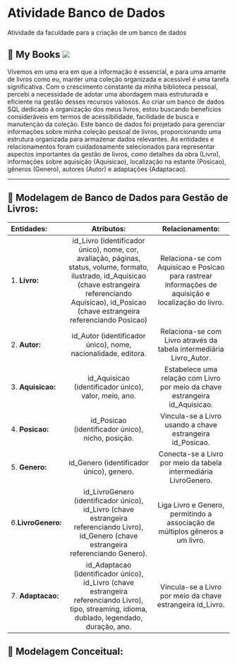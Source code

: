 # Atividade Banco de Dados
Atividade da faculdade para a criação de um banco de dados 

## :closed_book: My Books <img src="https://user-images.githubusercontent.com/73097560/115834477-dbab4500-a447-11eb-908a-139a6edaec5c.gif">
Vivemos em uma era em que a informação é essencial, e para uma amante de livros como eu, manter uma coleção organizada e acessível é uma tarefa significativa. Com o crescimento constante da minha biblioteca pessoal, percebi a necessidade de adotar uma abordagem mais estruturada e eficiente na gestão desses recursos valiosos.
Ao criar um banco de dados SQL dedicado à organização dos meus livros, estou buscando benefícios consideráveis em termos de acessibilidade, facilidade de busca e manutenção da coleção.
Este banco de dados foi projetado para gerenciar informações sobre minha coleção pessoal de livros, proporcionando uma estrutura organizada para armazenar dados relevantes. As entidades e relacionamentos foram cuidadosamente selecionados para representar aspectos importantes da gestão de livros, como detalhes da obra (Livro), informações sobre aquisição (Aquisicao), localização na estante (Posicao), gêneros (Genero), autores (Autor) e adaptações (Adaptacao).
<br>
<hr>

## :book: **Modelagem de Banco de Dados para Gestão de Livros**:

| **Entidades:** | **Atributos:**| **Relacionamento:** |
| :---         |     :---:      |      :---:  |
| 1. **Livro:**   |id_Livro (identificador único), nome, cor, avaliação, páginas, status, volume, formato, ilustrado, id_Aquisicao (chave estrangeira referenciando Aquisicao), id_Posicao (chave estrangeira referenciando Posicao)    | Relaciona-se com Aquisicao e Posicao para rastrear informações de aquisição e localização do livro.  |
| 2. **Autor:**    | id_Autor (identificador único), nome, nacionalidade, editora.     | Relaciona-se com Livro através da tabela intermediária Livro_Autor. |
| 3. **Aquisicao:**     | id_Aquisicao (identificador único), valor, meio, ano.     | Estabelece uma relação com Livro por meio da chave estrangeira id_Aquisicao.     |
| 4. **Posicao:**     | id_Posicao (identificador único), nicho, posição.       | Vincula-se a Livro usando a chave estrangeira id_Posicao.      |
| 5. **Genero:**    | id_Genero (identificador único), genero.       |  Conecta-se a Livro por meio da tabela intermediária LivroGenero.     |
| 6.**LivroGenero:**     | id_LivroGenero (identificador único), id_Livro (chave estrangeira referenciando Livro), id_Genero (chave estrangeira referenciando Genero).      |Liga Livro e Genero, permitindo a associação de múltiplos gêneros a um livro.|
|7. **Adaptacao:**     | id_Adaptacao (identificador único), id_Livro (chave estrangeira referenciando Livro), tipo, streaming, idioma, dublado, legendado, duração, ano.      | Vincula-se a Livro por meio da chave estrangeira id_Livro.     |

## :pencil: **Modelagem Conceitual**:



